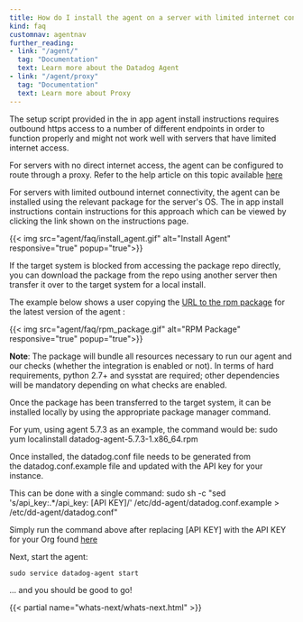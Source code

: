 ```yaml
---
title: How do I install the agent on a server with limited internet connectivity?
kind: faq
customnav: agentnav
further_reading:
- link: "/agent/"
  tag: "Documentation"
  text: Learn more about the Datadog Agent
- link: "/agent/proxy"
  tag: "Documentation"
  text: Learn more about Proxy
---
```


The setup script provided in the in app agent install instructions requires outbound https access to a number of different endpoints in order to function properly and might not work well with servers that have limited internet access.

For servers with no direct internet access, the agent can be configured to route through a proxy. Refer to the help article on this topic available [here](/account_management/faq/can-i-use-a-proxy-to-connect-my-servers-to-datadog)

For servers with limited outbound internet connectivity, the agent can be installed using the relevant package for the server's OS. The in app install instructions contain instructions for this approach which can be viewed by clicking the link shown on the instructions page.

{{< img src="agent/faq/install_agent.gif" alt="Install Agent" responsive="true" popup="true">}}

If the target system is blocked from accessing the package repo directly, you can download the package from the repo using another server then transfer it over to the target system for a local install.

The example below shows a user copying the [URL to the rpm package](https://yum.datadoghq.com/rpm/x86_64/) for the latest version of the agent :

{{< img src="agent/faq/rpm_package.gif" alt="RPM Package" responsive="true" popup="true">}}

**Note**: The package will bundle all resources necessary to run our agent and our checks (whether the integration is enabled or not). In terms of hard requirements, python 2.7+ and sysstat are required; other dependencies will be mandatory depending on what checks are enabled.

Once the package has been transferred to the target system, it can be installed locally by using the appropriate package manager command. 

For yum, using agent 5.7.3 as an example, the command would be:
sudo yum localinstall datadog-agent-5.7.3-1.x86_64.rpm


Once installed, the datadog.conf file needs to be generated from the datadog.conf.example file and updated with the API key for your instance.

This can be done with a single command:
sudo sh -c "sed 's/api_key:.*/api_key: [API KEY]/' /etc/dd-agent/datadog.conf.example > /etc/dd-agent/datadog.conf"


Simply run the command above after replacing [API KEY] with the API KEY for your Org found [here](https://app.datadoghq.com/account/settings#api)


Next, start the agent: 

```
sudo service datadog-agent start 
```

... and you should be good to go!

{{< partial name="whats-next/whats-next.html" >}}